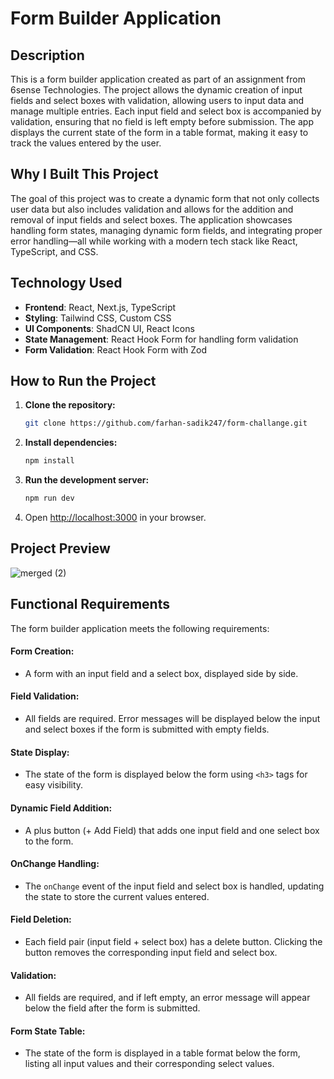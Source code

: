 # Form Builder Application

## Description

This is a form builder application created as part of an assignment from 6sense Technologies. The project allows the dynamic creation of input fields and select boxes with validation, allowing users to input data and manage multiple entries. Each input field and select box is accompanied by validation, ensuring that no field is left empty before submission. The app displays the current state of the form in a table format, making it easy to track the values entered by the user.

## Why I Built This Project

The goal of this project was to create a dynamic form that not only collects user data but also includes validation and allows for the addition and removal of input fields and select boxes. The application showcases handling form states, managing dynamic form fields, and integrating proper error handling—all while working with a modern tech stack like React, TypeScript, and CSS.

## Technology Used

- **Frontend**: React, Next.js, TypeScript
- **Styling**: Tailwind CSS, Custom CSS
- **UI Components**: ShadCN UI, React Icons
- **State Management**: React Hook Form for handling form validation
- **Form Validation**: React Hook Form with Zod

## How to Run the Project

1. **Clone the repository:**

    ```bash
    git clone https://github.com/farhan-sadik247/form-challange.git
    ```


2. **Install dependencies:**

    ```bash
    npm install
    ```

3. **Run the development server:**

    ```bash
    npm run dev
    ```

4. Open [http://localhost:3000](http://localhost:3000) in your browser.

## Project Preview

![merged (2)](https://github.com/user-attachments/assets/6f12b1d8-ae4b-46f6-a5fb-56646433fc66)



## Functional Requirements

The form builder application meets the following requirements:

#### Form Creation:
- A form with an input field and a select box, displayed side by side.

#### Field Validation:
- All fields are required. Error messages will be displayed below the input and select boxes if the form is submitted with empty fields.

#### State Display:
- The state of the form is displayed below the form using `<h3>` tags for easy visibility.

#### Dynamic Field Addition:
- A plus button (+ Add Field) that adds one input field and one select box to the form.

#### OnChange Handling:
- The `onChange` event of the input field and select box is handled, updating the state to store the current values entered.

#### Field Deletion:
- Each field pair (input field + select box) has a delete button. Clicking the button removes the corresponding input field and select box.

#### Validation:
- All fields are required, and if left empty, an error message will appear below the field after the form is submitted.

#### Form State Table:
- The state of the form is displayed in a table format below the form, listing all input values and their corresponding select values.
